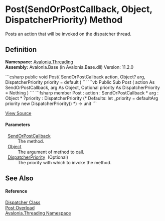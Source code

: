 # Post(SendOrPostCallback, Object, DispatcherPriority) Method


Posts an action that will be invoked on the dispatcher thread.



## Definition
**Namespace:** <a href="N_Avalonia_Threading">Avalonia.Threading</a>  
**Assembly:** Avalonia.Base (in Avalonia.Base.dll) Version: 11.2.0

<Tabs groupId="api-code-preview">
<TabItem value="csharp" label="C#">
```csharp
public void Post(
	SendOrPostCallback action,
	Object? arg,
	DispatcherPriority priority = default
)
```
</TabItem>
<TabItem value="vb" label="VB">
```vb
Public Sub Post ( 
	action As SendOrPostCallback,
	arg As Object,
	Optional priority As DispatcherPriority = Nothing
)
```
</TabItem>
<TabItem value="fsharp" label="F#">
```fsharp
member Post : 
        action : SendOrPostCallback * 
        arg : Object * 
        ?priority : DispatcherPriority 
(* Defaults:
        let _priority = defaultArg priority new DispatcherPriority()
*)
-> unit 
```
</TabItem>
</Tabs>



<a href="https://github.com/AvaloniaUI/Avalonia/tree/master/src/Avalonia.Base/Threading/Dispatcher.Invoke.cs#L625" title="View the source code">View Source</a>



#### Parameters
<dl><dt>  <a href="https://learn.microsoft.com/dotnet/api/system.threading.sendorpostcallback" target="_blank" rel="noopener noreferrer">SendOrPostCallback</a></dt><dd>The method.</dd><dt>  <a href="https://learn.microsoft.com/dotnet/api/system.object" target="_blank" rel="noopener noreferrer">Object</a></dt><dd>The argument of method to call.</dd><dt>  <a href="T_Avalonia_Threading_DispatcherPriority">DispatcherPriority</a>  (Optional)</dt><dd>The priority with which to invoke the method.</dd></dl>

## See Also


#### Reference
<a href="T_Avalonia_Threading_Dispatcher">Dispatcher Class</a>  
<a href="Overload_Avalonia_Threading_Dispatcher_Post">Post Overload</a>  
<a href="N_Avalonia_Threading">Avalonia.Threading Namespace</a>  

